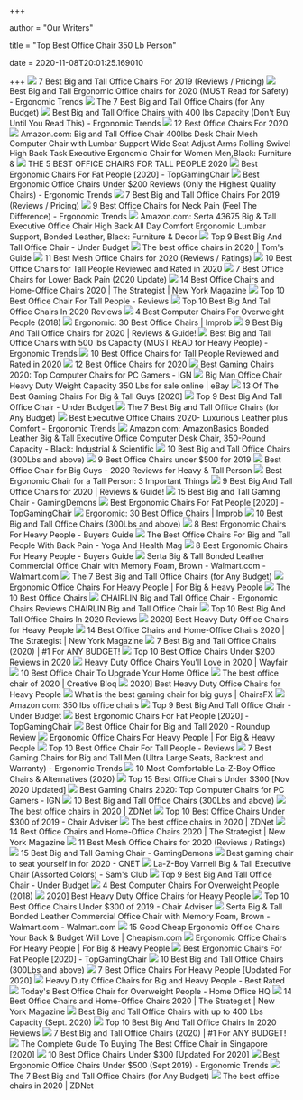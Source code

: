 +++
        
author = "Our Writers"
        
title = "Top Best Office Chair 350 Lb Person"
        
date = 2020-11-08T20:01:25.169010
        
+++
[ ![](https://www.btod.com/blog/wp-content/uploads/2019/03/big-tall-chairs-1-best-bariatric.jpg)](https://www.btod.com/blog/wp-content/uploads/2019/03/big-tall-chairs-1-best-bariatric.jpg) 7 Best Big and Tall Office Chairs For 2019 (Reviews / Pricing)
[ ![](http://ergonomictrends.com/wp-content/uploads/2018/06/best-big-and-tall-office-chairs.jpg)](http://ergonomictrends.com/wp-content/uploads/2018/06/best-big-and-tall-office-chairs.jpg) Best Big and Tall Ergonomic Office chairs for 2020 (MUST Read for Safety) -  Ergonomic Trends
[ ![](https://techguided.com/wp-content/uploads/2018/08/best-big-and-tall-office-chairs.jpg)](https://techguided.com/wp-content/uploads/2018/08/best-big-and-tall-office-chairs.jpg) The 7 Best Big and Tall Office Chairs (for Any Budget)
[ ![](http://ergonomictrends.com/wp-content/uploads/2018/10/best-big-tall-office-chair-400-lbs.jpg)](http://ergonomictrends.com/wp-content/uploads/2018/10/best-big-tall-office-chair-400-lbs.jpg) Best Big and Tall Office Chairs with 400 lbs Capacity (Don't Buy Until You  Read This) - Ergonomic Trends
[ ![](https://www.btod.com/blog/wp-content/uploads/2019/10/best-office-chairs-2020-blog-header.jpg)](https://www.btod.com/blog/wp-content/uploads/2019/10/best-office-chairs-2020-blog-header.jpg) 12 Best Office Chairs For 2020
[ ![](https://images-na.ssl-images-amazon.com/images/I/41KnXVpBGbL._AC_.jpg)](https://images-na.ssl-images-amazon.com/images/I/41KnXVpBGbL._AC_.jpg) Amazon.com: Big and Tall Office Chair 400lbs Desk Chair Mesh Computer Chair  with Lumbar Support Wide Seat Adjust Arms Rolling Swivel High Back Task  Executive Ergonomic Chair for Women Men,Black: Furniture &
[ ![](https://plus2clothing.com/wp-content/uploads/2020/03/office-chairs-tall-people.jpg)](https://plus2clothing.com/wp-content/uploads/2020/03/office-chairs-tall-people.jpg) THE 5 BEST OFFICE CHAIRS FOR TALL PEOPLE 2020
[ ![](https://topgamingchair.com/wp-content/uploads/2019/02/x_seating_office-desk-chairs_leap-plus-chair_reference.png)](https://topgamingchair.com/wp-content/uploads/2019/02/x_seating_office-desk-chairs_leap-plus-chair_reference.png) Best Ergonomic Chairs For Fat People [2020] - TopGamingChair
[ ![](http://ergonomictrends.com/wp-content/uploads/2018/01/best-ergonomic-office-chairs-under-200.png)](http://ergonomictrends.com/wp-content/uploads/2018/01/best-ergonomic-office-chairs-under-200.png) Best Ergonomic Office Chairs Under $200 Reviews (Only the Highest Quality  Chairs) - Ergonomic Trends
[ ![](https://www.btod.com/blog/wp-content/uploads/2019/03/best-big-tall-office-chairs-2020-blog-header.jpg)](https://www.btod.com/blog/wp-content/uploads/2019/03/best-big-tall-office-chairs-2020-blog-header.jpg) 7 Best Big and Tall Office Chairs For 2019 (Reviews / Pricing)
[ ![](http://ergonomictrends.com/wp-content/uploads/2020/02/best-office-chairs-for-neck-pain.jpg)](http://ergonomictrends.com/wp-content/uploads/2020/02/best-office-chairs-for-neck-pain.jpg) 9 Best Office Chairs for Neck Pain (Feel The Difference) - Ergonomic Trends
[ ![](https://images-na.ssl-images-amazon.com/images/I/81xJoddGAXL._AC_SL1500_.jpg)](https://images-na.ssl-images-amazon.com/images/I/81xJoddGAXL._AC_SL1500_.jpg) Amazon.com: Serta 43675 Big & Tall Executive Office Chair High Back All Day  Comfort Ergonomic Lumbar Support, Bonded Leather, Black: Furniture & Decor
[ ![](https://officechairjudge.com/wp-content/uploads/2017/09/BestMassage-High-Back-Big-and-Tall-Office-Chair.jpg?x61104)](https://officechairjudge.com/wp-content/uploads/2017/09/BestMassage-High-Back-Big-and-Tall-Office-Chair.jpg?x61104) Top 9 Best Big And Tall Office Chair - Under Budget
[ ![](https://cdn.mos.cms.futurecdn.net/chg3AGHkpwVFcZeK26TKuA-1200-80.jpg)](https://cdn.mos.cms.futurecdn.net/chg3AGHkpwVFcZeK26TKuA-1200-80.jpg) The best office chairs in 2020 | Tom's Guide
[ ![](https://www.btod.com/blog/wp-content/uploads/2019/03/best-mesh-office-1-best-all-mesh.jpg)](https://www.btod.com/blog/wp-content/uploads/2019/03/best-mesh-office-1-best-all-mesh.jpg) 11 Best Mesh Office Chairs for 2020 (Reviews / Ratings)
[ ![](https://www.theworkbuzz.com/wp-content/uploads/2020/02/best-office-chairs-for-tall-people.jpg)](https://www.theworkbuzz.com/wp-content/uploads/2020/02/best-office-chairs-for-tall-people.jpg) 10 Best Office Chairs for Tall People Reviewed and Rated in 2020
[ ![](https://techguided.com/wp-content/uploads/2018/07/Best-Office-Chair-for-Lower-Back-Pain-1.jpg)](https://techguided.com/wp-content/uploads/2018/07/Best-Office-Chair-for-Lower-Back-Pain-1.jpg) 7 Best Office Chairs for Lower Back Pain (2020 Update)
[ ![](https://pyxis.nymag.com/v1/imgs/fdc/3a6/86a7075e3525ef1c07994401e3cd530a78-amazon-basics-exec-chair.rsquare.w600.jpg)](https://pyxis.nymag.com/v1/imgs/fdc/3a6/86a7075e3525ef1c07994401e3cd530a78-amazon-basics-exec-chair.rsquare.w600.jpg) 14 Best Office Chairs and Home-Office Chairs 2020 | The Strategist | New  York Magazine
[ ![](https://mk0wwwhereonbiznuyg9.kinstacdn.com/wp-content/uploads/man-sitting-chair.jpg)](https://mk0wwwhereonbiznuyg9.kinstacdn.com/wp-content/uploads/man-sitting-chair.jpg) Top 10 Best Office Chair For Tall People - Reviews
[ ![](https://tinygrab.com/wp-content/uploads/2020/04/Best-Big-And-Tall-Office-Chairs.jpg)](https://tinygrab.com/wp-content/uploads/2020/04/Best-Big-And-Tall-Office-Chairs.jpg) Top 10 Best Big And Tall Office Chairs In 2020 Reviews
[ ![](https://www.officemator.com/wp-content/uploads/2018/02/space-seating-chair-High-Quality-Herman-Miller-Aeron-Alternative-666x1024.jpg)](https://www.officemator.com/wp-content/uploads/2018/02/space-seating-chair-High-Quality-Herman-Miller-Aeron-Alternative-666x1024.jpg)  4 Best Computer Chairs For Overweight People (2018)
[ ![](https://cdn.improb.com/wp-content/uploads/2018/07/Office-Factor-Executive-Ergonomic-Office-Chair.png)](https://cdn.improb.com/wp-content/uploads/2018/07/Office-Factor-Executive-Ergonomic-Office-Chair.png) Ergonomic: 30 Best Office Chairs | Improb
[ ![](https://www.leaphomeward.com/wp-content/uploads/2019/11/Serta-Mid-Back.jpg)](https://www.leaphomeward.com/wp-content/uploads/2019/11/Serta-Mid-Back.jpg) 9 Best Big And Tall Office Chairs for 2020 | Reviews & Guide!
[ ![](http://ergonomictrends.com/wp-content/uploads/2018/11/best-big-tall-office-chair-500-lbs.jpg)](http://ergonomictrends.com/wp-content/uploads/2018/11/best-big-tall-office-chair-500-lbs.jpg) Best Big and Tall Office Chairs with 500 lbs Capacity (MUST READ for Heavy  People) - Ergonomic Trends
[ ![](https://www.theworkbuzz.com/wp-content/uploads/2020/02/berlman-ergonomic-high-back-mesh-office-chairs.jpg)](https://www.theworkbuzz.com/wp-content/uploads/2020/02/berlman-ergonomic-high-back-mesh-office-chairs.jpg) 10 Best Office Chairs for Tall People Reviewed and Rated in 2020
[ ![](https://www.btod.com/blog/wp-content/uploads/2019/02/embody-hm.jpg)](https://www.btod.com/blog/wp-content/uploads/2019/02/embody-hm.jpg) 12 Best Office Chairs for 2020
[ ![](https://oyster.ignimgs.com/wordpress/stg.ign.com/2019/06/Titan-2.jpg)](https://oyster.ignimgs.com/wordpress/stg.ign.com/2019/06/Titan-2.jpg) Best Gaming Chairs 2020: Top Computer Chairs for PC Gamers - IGN
[ ![](https://i.ebayimg.com/images/g/z9oAAOSwgBRe~bGk/s-l1600.jpg)](https://i.ebayimg.com/images/g/z9oAAOSwgBRe~bGk/s-l1600.jpg) Big Man Office Chair Heavy Duty Weight Capacity 350 Lbs for sale online |  eBay
[ ![](https://www.toolsofmen.com/wp-content/uploads/2020/04/Aeron-Task-Chair.jpg)](https://www.toolsofmen.com/wp-content/uploads/2020/04/Aeron-Task-Chair.jpg) 13 Of The Best Gaming Chairs For Big & Tall Guys [2020]
[ ![](https://officechairjudge.com/wp-content/uploads/2019/06/La-Z-Boy-Delano-Big-Tall-Executive-Bonded-Leather-Office-Chair.jpg?x61104)](https://officechairjudge.com/wp-content/uploads/2019/06/La-Z-Boy-Delano-Big-Tall-Executive-Bonded-Leather-Office-Chair.jpg?x61104) Top 9 Best Big And Tall Office Chair - Under Budget
[ ![](https://techguided.com/wp-content/uploads/2018/08/HON-Wave.jpg)](https://techguided.com/wp-content/uploads/2018/08/HON-Wave.jpg) The 7 Best Big and Tall Office Chairs (for Any Budget)
[ ![](http://ergonomictrends.com/wp-content/uploads/2018/05/best-executive-chairs-reviews.jpg)](http://ergonomictrends.com/wp-content/uploads/2018/05/best-executive-chairs-reviews.jpg) Best Executive Office Chairs 2020- Luxurious Leather plus Comfort -  Ergonomic Trends
[ ![](https://images-na.ssl-images-amazon.com/images/I/31K1IYrkoQL._SX342_.jpg)](https://images-na.ssl-images-amazon.com/images/I/31K1IYrkoQL._SX342_.jpg) Amazon.com: AmazonBasics Bonded Leather Big & Tall Executive Office  Computer Desk Chair, 350-Pound Capacity - Black: Industrial & Scientific
[ ![](https://ws-na.amazon-adsystem.com/widgets/q?_encoding=UTF8&ASIN=B01MRZ02TL&Format=_SL250_&ID=AsinImage&MarketPlace=US&ServiceVersion=20070822&WS=1&tag=fadingred-20&language=en_US)](https://ws-na.amazon-adsystem.com/widgets/q?_encoding=UTF8&ASIN=B01MRZ02TL&Format=_SL250_&ID=AsinImage&MarketPlace=US&ServiceVersion=20070822&WS=1&tag=fadingred-20&language=en_US) 10 Best Big and Tall Office Chairs (300Lbs and above)
[ ![](https://www.btod.com/blog/wp-content/uploads/2019/10/best-office-chairs-under-500-for-2020-blog-header.jpg)](https://www.btod.com/blog/wp-content/uploads/2019/10/best-office-chairs-under-500-for-2020-blog-header.jpg) 9 Best Office Chairs under $500 for 2019
[ ![](https://bestratedofficechair.com/wp-content/uploads/2019/01/gaming-chair-for-big-guys-e1564715081266-219x300.jpg)](https://bestratedofficechair.com/wp-content/uploads/2019/01/gaming-chair-for-big-guys-e1564715081266-219x300.jpg) Best Office Chair for Big Guys - 2020 Reviews for Heavy & Tall Person
[ ![](https://thumbor.autonomous.ai/Gn4kmcGuKcIaFzBcAnlsEGMgfT8=/1600x900/filters:quality(100)/https://cdn.autonomous.ai/static/upload/images/new_post/best-ergonomic-chair-for-a-tall-person-what-you-need-to-know-546.jpg)](https://thumbor.autonomous.ai/Gn4kmcGuKcIaFzBcAnlsEGMgfT8=/1600x900/filters:quality(100)/https://cdn.autonomous.ai/static/upload/images/new_post/best-ergonomic-chair-for-a-tall-person-what-you-need-to-know-546.jpg) Best Ergonomic Chair for a Tall Person: 3 Important Things
[ ![](https://www.leaphomeward.com/wp-content/uploads/2019/11/HM-Aeron.jpg)](https://www.leaphomeward.com/wp-content/uploads/2019/11/HM-Aeron.jpg) 9 Best Big And Tall Office Chairs for 2020 | Reviews & Guide!
[ ![](https://gamingdemons.com/wp-content/uploads/2018/09/KILLABEE-Big-and-Tall-350lb-Massage-Memory-Foam-Gaming-Chair-636x1024.jpg)](https://gamingdemons.com/wp-content/uploads/2018/09/KILLABEE-Big-and-Tall-350lb-Massage-Memory-Foam-Gaming-Chair-636x1024.jpg) 15 Best Big and Tall Gaming Chair - GamingDemons
[ ![](https://images-na.ssl-images-amazon.com/images/I/417PiAiE5bL.jpg)](https://images-na.ssl-images-amazon.com/images/I/417PiAiE5bL.jpg) Best Ergonomic Chairs For Fat People [2020] - TopGamingChair
[ ![](https://cdn.improb.com/wp-content/uploads/2018/07/AmazonBasics-Mid-Back-Office-Chair.png)](https://cdn.improb.com/wp-content/uploads/2018/07/AmazonBasics-Mid-Back-Office-Chair.png) Ergonomic: 30 Best Office Chairs | Improb
[ ![](https://ws-na.amazon-adsystem.com/widgets/q?_encoding=UTF8&ASIN=B01NBXOSNO&Format=_SL250_&ID=AsinImage&MarketPlace=US&ServiceVersion=20070822&WS=1&tag=fadingred-20&language=en_US)](https://ws-na.amazon-adsystem.com/widgets/q?_encoding=UTF8&ASIN=B01NBXOSNO&Format=_SL250_&ID=AsinImage&MarketPlace=US&ServiceVersion=20070822&WS=1&tag=fadingred-20&language=en_US) 10 Best Big and Tall Office Chairs (300Lbs and above)
[ ![](https://ws-na.amazon-adsystem.com/widgets/q?_encoding=UTF8&ASIN=B01H9H446M&Format=_SL500_&ID=AsinImage&MarketPlace=US&ServiceVersion=20070822&WS=1&tag=backtoback-20&language=en_US)](https://ws-na.amazon-adsystem.com/widgets/q?_encoding=UTF8&ASIN=B01H9H446M&Format=_SL500_&ID=AsinImage&MarketPlace=US&ServiceVersion=20070822&WS=1&tag=backtoback-20&language=en_US) 8 Best Ergonomic Chairs For Heavy People - Buyers Guide
[ ![](https://www.yogaandhealthmag.co.uk/wp-content/uploads/2020/01/Best-Big-and-Tall-Office-Chair.jpg)](https://www.yogaandhealthmag.co.uk/wp-content/uploads/2020/01/Best-Big-and-Tall-Office-Chair.jpg) The Best Office Chairs For Big and Tall People With Back Pain - Yoga And  Health Mag
[ ![](https://ws-na.amazon-adsystem.com/widgets/q?_encoding=UTF8&ASIN=B0116W5BG8&Format=_SL500_&ID=AsinImage&MarketPlace=US&ServiceVersion=20070822&WS=1&tag=backtoback-20&language=en_US)](https://ws-na.amazon-adsystem.com/widgets/q?_encoding=UTF8&ASIN=B0116W5BG8&Format=_SL500_&ID=AsinImage&MarketPlace=US&ServiceVersion=20070822&WS=1&tag=backtoback-20&language=en_US) 8 Best Ergonomic Chairs For Heavy People - Buyers Guide
[ ![](https://i5.walmartimages.com/asr/bd41c089-b328-4794-9d32-06079c85a5d2_1.503b2a4d5bbcf327b3774e06e85148aa.jpeg)](https://i5.walmartimages.com/asr/bd41c089-b328-4794-9d32-06079c85a5d2_1.503b2a4d5bbcf327b3774e06e85148aa.jpeg) Serta Big & Tall Bonded Leather Commercial Office Chair with Memory Foam,  Brown - Walmart.com - Walmart.com
[ ![](https://techguided.com/wp-content/uploads/2018/08/Serta-Executive.jpg)](https://techguided.com/wp-content/uploads/2018/08/Serta-Executive.jpg) The 7 Best Big and Tall Office Chairs (for Any Budget)
[ ![](https://forbigandheavypeople.com/wp-content/uploads/2020/10/Office-Chairs-For-Heavy-People.jpg)](https://forbigandheavypeople.com/wp-content/uploads/2020/10/Office-Chairs-For-Heavy-People.jpg) Ergonomic Office Chairs For Heavy People | For Big & Heavy People
[ ![](http://static1.squarespace.com/static/556b5950e4b07e55e369809c/55a54310e4b037b6dd056380/5a937ec4f9619a83af678c43/1596149671642/best+office+chair.jpg?format=1500w)](http://static1.squarespace.com/static/556b5950e4b07e55e369809c/55a54310e4b037b6dd056380/5a937ec4f9619a83af678c43/1596149671642/best+office+chair.jpg?format=1500w) The 10 Best Office Chairs
[ ![](https://m.media-amazon.com/images/I/41oH6Hs6D0L.jpg)](https://m.media-amazon.com/images/I/41oH6Hs6D0L.jpg) CHAIRLIN Big and Tall Office Chair - Ergonomic Chairs Reviews CHAIRLIN Big  and Tall Office Chair
[ ![](https://images-na.ssl-images-amazon.com/images/I/61P%2BGD7MTkL._AC_SL500_.jpg)](https://images-na.ssl-images-amazon.com/images/I/61P%2BGD7MTkL._AC_SL500_.jpg) Top 10 Best Big And Tall Office Chairs In 2020 Reviews
[ ![](https://bestheavydutystuff.com/wp-content/uploads/350-ob-executive-office-chair-for-heavy-people-1024x1024.jpg)](https://bestheavydutystuff.com/wp-content/uploads/350-ob-executive-office-chair-for-heavy-people-1024x1024.jpg) 2020] Best Heavy Duty Office Chairs for Heavy People
[ ![](https://pyxis.nymag.com/v1/imgs/61a/801/c0310140bb4b4ded27a02d48d2ecc677ef.rdeep-vertical.w245.jpg)](https://pyxis.nymag.com/v1/imgs/61a/801/c0310140bb4b4ded27a02d48d2ecc677ef.rdeep-vertical.w245.jpg) 14 Best Office Chairs and Home-Office Chairs 2020 | The Strategist | New  York Magazine
[ ![](https://www.wellnessgrit.com/wp-content/uploads/2019/05/Serta-664x1024.jpg)](https://www.wellnessgrit.com/wp-content/uploads/2019/05/Serta-664x1024.jpg) 7 Best Big and Tall Office Chairs (2020) | #1 For ANY BUDGET!
[ ![](https://theluxurychairs.com/wp-content/uploads/2019/02/best-office-chair-under-200.jpg)](https://theluxurychairs.com/wp-content/uploads/2019/02/best-office-chair-under-200.jpg) Top 10 Best Office Chairs Under $200 Reviews in 2020
[ ![](https://secure.img1-fg.wfcdn.com/im/06115141/resize-h600-w600%5Ecompr-r85/6189/61890817/Office+Chairs.jpg)](https://secure.img1-fg.wfcdn.com/im/06115141/resize-h600-w600%5Ecompr-r85/6189/61890817/Office+Chairs.jpg) Heavy Duty Office Chairs You'll Love in 2020 | Wayfair
[ ![](https://cdn.lifehack.org/wp-content/uploads/2020/08/best-office-chair-1.jpg)](https://cdn.lifehack.org/wp-content/uploads/2020/08/best-office-chair-1.jpg) 10 Best Office Chair To Upgrade Your Home Office
[ ![](https://cdn.mos.cms.futurecdn.net/NkRwHsoDezP3MuJnwDvjhh.jpg)](https://cdn.mos.cms.futurecdn.net/NkRwHsoDezP3MuJnwDvjhh.jpg) The best office chair of 2020 | Creative Bloq
[ ![](https://bestheavydutystuff.com/wp-content/uploads/best-400-lb-office-chairs-for-heavy-people-683x1024.jpg)](https://bestheavydutystuff.com/wp-content/uploads/best-400-lb-office-chairs-for-heavy-people-683x1024.jpg) 2020] Best Heavy Duty Office Chairs for Heavy People
[ ![](https://chairsfx.com/wp-content/uploads/2020/03/best-400-lbs-gaming-chairs.jpg)](https://chairsfx.com/wp-content/uploads/2020/03/best-400-lbs-gaming-chairs.jpg) What is the best gaming chair for big guys | ChairsFX
[ ![](https://m.media-amazon.com/images/I/61h8PXG8AQL._AC_UY218_.jpg)](https://m.media-amazon.com/images/I/61h8PXG8AQL._AC_UY218_.jpg) Amazon.com: 350 lbs office chairs
[ ![](https://officechairjudge.com/wp-content/uploads/2019/06/Serta-Bonded-Leather-Big-Tall-Executive-Chair.jpg?x61104)](https://officechairjudge.com/wp-content/uploads/2019/06/Serta-Bonded-Leather-Big-Tall-Executive-Chair.jpg?x61104) Top 9 Best Big And Tall Office Chair - Under Budget
[ ![](https://topgamingchair.com/wp-content/uploads/2019/02/01-e1550855150767.jpg)](https://topgamingchair.com/wp-content/uploads/2019/02/01-e1550855150767.jpg) Best Ergonomic Chairs For Fat People [2020] - TopGamingChair
[ ![](https://chairinstitute.com/wp-content/uploads/2019/04/Best-Office-Chair-for-Big-and-Tall-Steelcase-Leap-Plus-Right-View-Main-Chair-Institute.jpg)](https://chairinstitute.com/wp-content/uploads/2019/04/Best-Office-Chair-for-Big-and-Tall-Steelcase-Leap-Plus-Right-View-Main-Chair-Institute.jpg) Best Office Chair for Big and Tall 2020 - Roundup Review
[ ![](https://forbigandheavypeople.com/wp-content/uploads/2018/06/Big-Tall-Office-chair-400-LB-300x297.jpg)](https://forbigandheavypeople.com/wp-content/uploads/2018/06/Big-Tall-Office-chair-400-LB-300x297.jpg) Ergonomic Office Chairs For Heavy People | For Big & Heavy People
[ ![](https://mk0wwwhereonbiznuyg9.kinstacdn.com/wp-content/uploads/tall-people-chair-guide-featured.jpg)](https://mk0wwwhereonbiznuyg9.kinstacdn.com/wp-content/uploads/tall-people-chair-guide-featured.jpg) Top 10 Best Office Chair For Tall People - Reviews
[ ![](http://ergonomictrends.com/wp-content/uploads/2019/02/best-gaming-chairs-big-tall-men.jpg)](http://ergonomictrends.com/wp-content/uploads/2019/02/best-gaming-chairs-big-tall-men.jpg) 7 Best Gaming Chairs for Big and Tall Men (Ultra Large Seats, Backrest and  Warranty) - Ergonomic Trends
[ ![](https://officechairpicks.com/wp-content/uploads/2019/01/Best-La-Z-Boy-Office-Chairs-e1596041632889.jpg)](https://officechairpicks.com/wp-content/uploads/2019/01/Best-La-Z-Boy-Office-Chairs-e1596041632889.jpg) 10 Most Comfortable La-Z-Boy Office Chairs & Alternatives (2020)
[ ![](https://bestchairsreviews.com/wp-content/uploads/2018/07/best_office_chairs_under_300-300x225.jpg)](https://bestchairsreviews.com/wp-content/uploads/2018/07/best_office_chairs_under_300-300x225.jpg) Top 15 Best Office Chairs Under $300 [Nov 2020 Updated]
[ ![](https://assets-prd.ignimgs.com/2020/06/03/9-1591197578657.jpg)](https://assets-prd.ignimgs.com/2020/06/03/9-1591197578657.jpg) Best Gaming Chairs 2020: Top Computer Chairs for PC Gamers - IGN
[ ![](https://ws-na.amazon-adsystem.com/widgets/q?_encoding=UTF8&ASIN=B00AVUQQGQ&Format=_SL250_&ID=AsinImage&MarketPlace=US&ServiceVersion=20070822&WS=1&tag=fadingred-20&language=en_US)](https://ws-na.amazon-adsystem.com/widgets/q?_encoding=UTF8&ASIN=B00AVUQQGQ&Format=_SL250_&ID=AsinImage&MarketPlace=US&ServiceVersion=20070822&WS=1&tag=fadingred-20&language=en_US) 10 Best Big and Tall Office Chairs (300Lbs and above)
[ ![](https://zdnet2.cbsistatic.com/hub/i/2020/01/17/5a3e28b6-25e0-42f9-841a-c92fd9e577c3/office-chair-5.jpg)](https://zdnet2.cbsistatic.com/hub/i/2020/01/17/5a3e28b6-25e0-42f9-841a-c92fd9e577c3/office-chair-5.jpg) The best office chairs in 2020 | ZDNet
[ ![](https://www.chairadviser.com/wp-content/uploads/2017/08/HON-Ignition-Mesh-Back-Chair.jpg)](https://www.chairadviser.com/wp-content/uploads/2017/08/HON-Ignition-Mesh-Back-Chair.jpg) Top 10 Best Office Chairs Under $300 of 2019 - Chair Adviser
[ ![](https://zdnet4.cbsistatic.com/hub/i/2020/01/17/8231e246-714d-44bf-8b5e-bebdd66c1d83/office-chair-6.jpg)](https://zdnet4.cbsistatic.com/hub/i/2020/01/17/8231e246-714d-44bf-8b5e-bebdd66c1d83/office-chair-6.jpg) The best office chairs in 2020 | ZDNet
[ ![](https://pyxis.nymag.com/v1/imgs/154/4b0/5c27022840e2dbf6dfd9249b0e5470c626-essentials-high-back-executive-chair.rsquare.w600.jpg)](https://pyxis.nymag.com/v1/imgs/154/4b0/5c27022840e2dbf6dfd9249b0e5470c626-essentials-high-back-executive-chair.rsquare.w600.jpg) 14 Best Office Chairs and Home-Office Chairs 2020 | The Strategist | New  York Magazine
[ ![](https://www.btod.com/blog/wp-content/uploads/2019/03/best-mesh-office-chairs-2020-blog-header.jpg)](https://www.btod.com/blog/wp-content/uploads/2019/03/best-mesh-office-chairs-2020-blog-header.jpg) 11 Best Mesh Office Chairs for 2020 (Reviews / Ratings)
[ ![](https://gamingdemons.com/wp-content/uploads/2018/04/Ficmax-Ergonomic-High-back-Large-Size-Office-Desk-Chair-Swivel-Black-PC-Gaming-Chair-with-Lumbar-Massage-Support-and-Retractible-Footrest.jpg)](https://gamingdemons.com/wp-content/uploads/2018/04/Ficmax-Ergonomic-High-back-Large-Size-Office-Desk-Chair-Swivel-Black-PC-Gaming-Chair-with-Lumbar-Massage-Support-and-Retractible-Footrest.jpg) 15 Best Big and Tall Gaming Chair - GamingDemons
[ ![](https://cnet3.cbsistatic.com/img/zw03u2MUlJQoFIiYtZTKPSkZRKk=/940x0/2019/07/19/4b85daa4-6319-4cd0-91ad-b32e59e05879/49-gaming-chairs.jpg)](https://cnet3.cbsistatic.com/img/zw03u2MUlJQoFIiYtZTKPSkZRKk=/940x0/2019/07/19/4b85daa4-6319-4cd0-91ad-b32e59e05879/49-gaming-chairs.jpg) Best gaming chair to seat yourself in for 2020 - CNET
[ ![](https://scene7.samsclub.com/is/image/samsclub/0065629250910_B?wid=280&hei=280)](https://scene7.samsclub.com/is/image/samsclub/0065629250910_B?wid=280&hei=280) La-Z-Boy Varnell Big & Tall Executive Chair (Assorted Colors) - Sam's Club
[ ![](https://officechairjudge.com/wp-content/uploads/2017/09/KILLABEE-Big-and-Tall-400lb-Memory-Foam-Gaming-Chair.jpg?x61104)](https://officechairjudge.com/wp-content/uploads/2017/09/KILLABEE-Big-and-Tall-400lb-Memory-Foam-Gaming-Chair.jpg?x61104) Top 9 Best Big And Tall Office Chair - Under Budget
[ ![](https://www.officemator.com/wp-content/uploads/2018/07/dxracer-sentinel.jpg)](https://www.officemator.com/wp-content/uploads/2018/07/dxracer-sentinel.jpg)  4 Best Computer Chairs For Overweight People (2018)
[ ![](https://bestheavydutystuff.com/wp-content/uploads/best-heavy-duty-office-chairs-for-large-people.jpg)](https://bestheavydutystuff.com/wp-content/uploads/best-heavy-duty-office-chairs-for-large-people.jpg) 2020] Best Heavy Duty Office Chairs for Heavy People
[ ![](https://www.chairadviser.com/wp-content/uploads/2017/08/Flash-Furniture-Hercules-Office-Chair-for-Big-and-Tall-Guys.jpg)](https://www.chairadviser.com/wp-content/uploads/2017/08/Flash-Furniture-Hercules-Office-Chair-for-Big-and-Tall-Guys.jpg) Top 10 Best Office Chairs Under $300 of 2019 - Chair Adviser
[ ![](https://i5.walmartimages.com/asr/a02feb25-2fda-40aa-ba65-c766edf7c4a8_1.7c640ca2bf0b31cbe39e5c1881f5d945.jpeg)](https://i5.walmartimages.com/asr/a02feb25-2fda-40aa-ba65-c766edf7c4a8_1.7c640ca2bf0b31cbe39e5c1881f5d945.jpeg) Serta Big & Tall Bonded Leather Commercial Office Chair with Memory Foam,  Brown - Walmart.com - Walmart.com
[ ![](https://cdn.cheapism.com/images/26670-5.max-800x600.jpg)](https://cdn.cheapism.com/images/26670-5.max-800x600.jpg) 15 Good Cheap Ergonomic Office Chairs Your Back & Budget Will Love |  Cheapism.com
[ ![](https://ws-na.amazon-adsystem.com/widgets/q?_encoding=UTF8&ASIN=B07Q48H53D&Format=_SL250_&ID=AsinImage&MarketPlace=US&ServiceVersion=20070822&WS=1&tag=fobianhepe-20&language=en_US)](https://ws-na.amazon-adsystem.com/widgets/q?_encoding=UTF8&ASIN=B07Q48H53D&Format=_SL250_&ID=AsinImage&MarketPlace=US&ServiceVersion=20070822&WS=1&tag=fobianhepe-20&language=en_US) Ergonomic Office Chairs For Heavy People | For Big & Heavy People
[ ![](https://images-na.ssl-images-amazon.com/images/I/41qeXL837bL.jpg)](https://images-na.ssl-images-amazon.com/images/I/41qeXL837bL.jpg) Best Ergonomic Chairs For Fat People [2020] - TopGamingChair
[ ![](https://ws-na.amazon-adsystem.com/widgets/q?_encoding=UTF8&ASIN=B07PXRNBCD&Format=_SL250_&ID=AsinImage&MarketPlace=US&ServiceVersion=20070822&WS=1&tag=fadingred-20&language=en_US)](https://ws-na.amazon-adsystem.com/widgets/q?_encoding=UTF8&ASIN=B07PXRNBCD&Format=_SL250_&ID=AsinImage&MarketPlace=US&ServiceVersion=20070822&WS=1&tag=fadingred-20&language=en_US) 10 Best Big and Tall Office Chairs (300Lbs and above)
[ ![](https://chairthrone.com/wp-content/uploads/2020/09/Office-Chair-for-Heavy-People.jpg)](https://chairthrone.com/wp-content/uploads/2020/09/Office-Chair-for-Heavy-People.jpg) 7 Best Office Chairs For Heavy People [Updated For 2020] 
[ ![](https://d4fcp1q4cnzm9.cloudfront.net/contents/11/61/w460_1161610f09efa58c.jpg)](https://d4fcp1q4cnzm9.cloudfront.net/contents/11/61/w460_1161610f09efa58c.jpg) Heavy Duty Office Chairs for Big and Heavy People - Best Rated
[ ![](https://homeofficehq.net/wp-content/uploads/2018/11/office-chair-for-overweight-people-e1542853053925.jpg)](https://homeofficehq.net/wp-content/uploads/2018/11/office-chair-for-overweight-people-e1542853053925.jpg) Today's Best Office Chair for Overweight People - Home Office HQ
[ ![](https://pyxis.nymag.com/v1/imgs/335/91f/96a2d90f499f371fd13cbf92664e31df5a-Molly-Insecure-at-desk.jpg)](https://pyxis.nymag.com/v1/imgs/335/91f/96a2d90f499f371fd13cbf92664e31df5a-Molly-Insecure-at-desk.jpg) 14 Best Office Chairs and Home-Office Chairs 2020 | The Strategist | New  York Magazine
[ ![](https://hustlemodeon.com/wp-content/uploads/2018/08/best-big-and-tall-office-chairs.jpg)](https://hustlemodeon.com/wp-content/uploads/2018/08/best-big-and-tall-office-chairs.jpg) Best Big and Tall Office Chairs with up to 400 Lbs Capacity (Sept. 2020)
[ ![](https://images-na.ssl-images-amazon.com/images/I/71qzPN4du9L._AC_SL500_.jpg)](https://images-na.ssl-images-amazon.com/images/I/71qzPN4du9L._AC_SL500_.jpg) Top 10 Best Big And Tall Office Chairs In 2020 Reviews
[ ![](https://www.wellnessgrit.com/wp-content/uploads/2019/05/Herman-Miller-The-Aeron-1024x935.jpg)](https://www.wellnessgrit.com/wp-content/uploads/2019/05/Herman-Miller-The-Aeron-1024x935.jpg) 7 Best Big and Tall Office Chairs (2020) | #1 For ANY BUDGET!
[ ![](https://www.bestinsingapore.co/wp-content/uploads/2019/08/buying-the-best-office-chair-in-singapore.jpg)](https://www.bestinsingapore.co/wp-content/uploads/2019/08/buying-the-best-office-chair-in-singapore.jpg) The Complete Guide To Buying The Best Office Chair in Singapore [2020]
[ ![](https://chairthrone.com/wp-content/uploads/2020/09/Best-Office-Chairs-Under-300.jpg)](https://chairthrone.com/wp-content/uploads/2020/09/Best-Office-Chairs-Under-300.jpg) 10 Best Office Chairs Under $300 [Updated For 2020] 
[ ![](http://ergonomictrends.com/wp-content/uploads/2019/08/best-ergonomic-office-chairs-under-500.jpg)](http://ergonomictrends.com/wp-content/uploads/2019/08/best-ergonomic-office-chairs-under-500.jpg) Best Ergonomic Office Chairs Under $500 (Sept 2019) - Ergonomic Trends
[ ![](https://techguided.com/wp-content/uploads/2018/08/AmazonBasics-Big-Tall.jpg)](https://techguided.com/wp-content/uploads/2018/08/AmazonBasics-Big-Tall.jpg) The 7 Best Big and Tall Office Chairs (for Any Budget)
[ ![](https://zdnet3.cbsistatic.com/hub/i/2020/01/17/97604558-3c0e-41f2-b7eb-8ee71528cc97/office-chair-7.jpg)](https://zdnet3.cbsistatic.com/hub/i/2020/01/17/97604558-3c0e-41f2-b7eb-8ee71528cc97/office-chair-7.jpg) The best office chairs in 2020 | ZDNet

